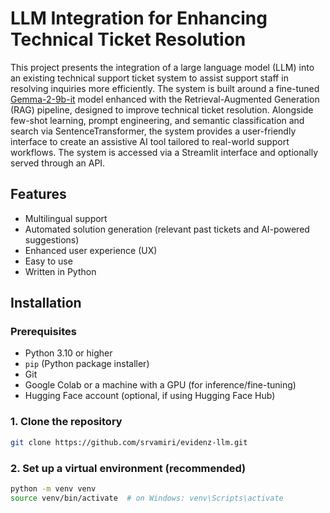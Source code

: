 # LLM Integration for Enhancing Technical Ticket Resolution

This project presents the integration of a large language model (LLM) into an existing technical support ticket system to assist support staff in resolving inquiries more efficiently. 
The system is built around a fine-tuned [Gemma-2-9b-it](https://ai.google.dev/gemma) model enhanced with the Retrieval-Augmented Generation (RAG) pipeline, designed to improve technical ticket resolution.
Alongside few-shot learning, prompt engineering, and semantic classification and search via SentenceTransformer, the system provides a user-friendly interface to create an assistive AI tool tailored to real-world support workflows.
The system is accessed via a Streamlit interface and optionally served through an API.


## Features

- Multilingual support
- Automated solution generation (relevant past tickets and AI-powered suggestions)
- Enhanced user experience (UX)
- Easy to use
- Written in Python


## Installation
### Prerequisites

- Python 3.10 or higher
- `pip` (Python package installer)
- Git
- Google Colab or a machine with a GPU (for inference/fine-tuning)
- Hugging Face account (optional, if using Hugging Face Hub)

### 1. Clone the repository
```bash
git clone https://github.com/srvamiri/evidenz-llm.git
```

### 2. Set up a virtual environment (recommended)
```bash
python -m venv venv
source venv/bin/activate  # on Windows: venv\Scripts\activate
```


